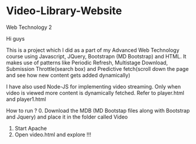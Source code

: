 # Video-Library-Website
Web Technology 2

Hi guys

This is a project which I did as a part of my Advanced Web Technology course using Javascript, JQuery, Bootstrapn (MD Bootstrap) and HTML. 
It makes use of patterns like Periodic Refresh, Multistage Download, Submission Throttle(search box) and Predictive fetch(scroll down the page and see how new content gets added dynamically)

I have also used Node-JS for implementing video streaming. Only when video is viewed more content is dynamically fetched. Refer to player.html and player1.html

How to run ?
0. Download the MDB (MD Bootstap files along with Bootstrap and Jquery) and place it in the folder called Video
1. Start Apache
2. Open video.html and explore !!!

